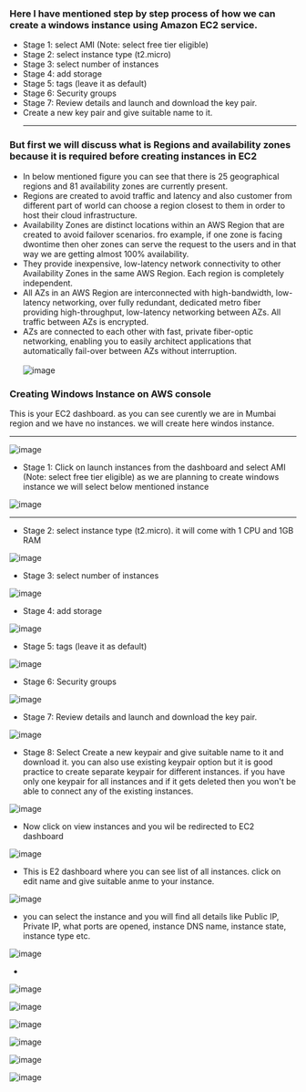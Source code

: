 ### Here I have mentioned step by step process of how we can create a windows instance using Amazon EC2 service.

- Stage 1: select AMI (Note: select free tier eligible) </br>
- Stage 2: select instance type (t2.micro) </br>
- Stage 3: select number of instances </br>
- Stage 4: add storage </br>
- Stage 5: tags (leave it as default) </br>
- Stage 6: Security groups </br>
- Stage 7:  Review details and launch and download the key pair. </br>
- Create a new key pair and give suitable name to it. <hr>

### But first we will discuss what is Regions and availability zones because it is required before creating instances in EC2

- In below mentioned figure you can see that there is 25 geographical regions and 81 availability zones are currently present. 
- Regions are created to avoid traffic and latency and also customer from different part of world can choose a region closest to them in order to host their cloud infrastructure.
- Availability Zones are distinct locations within an AWS Region that are created to avoid failover scenarios. fro example, if one zone is facing dwontime then oher zones can serve the request to the users and in that way we are getting almost 100% availability.
- They provide inexpensive, low-latency network connectivity to other Availability Zones in the same AWS Region. Each region is completely independent. 
- All AZs in an AWS Region are interconnected with high-bandwidth, low-latency networking, over fully redundant, dedicated metro fiber providing high-throughput, low-latency networking between AZs. All traffic between AZs is encrypted. 
- AZs are connected to each other with fast, private fiber-optic networking, enabling you to easily architect applications that automatically fail-over between AZs without interruption.<br><br>
![image](https://user-images.githubusercontent.com/83777309/130329084-c567ea7e-9a63-47d4-b750-0ce2fd15b915.png)

### Creating Windows Instance on AWS console

This is your EC2 dashboard. as you can see curently we are in Mumbai region and we have no instances. we will create here windos instance.<hr>
![image](https://user-images.githubusercontent.com/83777309/130415165-3fe9e3f6-8b3c-48f1-bc55-a7e1a9f42b9b.png)

- Stage 1: Click on launch instances from the dashboard and select AMI (Note: select free tier eligible) as we are planning to create windows instance we will select below mentioned instance </br>

![image](https://user-images.githubusercontent.com/83777309/130414809-5ea0d9e8-795c-46b1-b606-9604e4ce5c78.png)<hr>

- Stage 2: select instance type (t2.micro). it will come with 1 CPU and 1GB RAM

![image](https://user-images.githubusercontent.com/83777309/130415688-562bc2f4-8c88-4824-b1a9-eb71b4b5a8c8.png)<br>

- Stage 3: select number of instances

![image](https://user-images.githubusercontent.com/83777309/130415908-bebd01fb-3c96-44ec-9d44-0179ecbeb266.png)<br>

- Stage 4: add storage

![image](https://user-images.githubusercontent.com/83777309/130415999-ed670532-5c3d-4a03-a524-bd592d4211b2.png)<br>

- Stage 5: tags (leave it as default)

![image](https://user-images.githubusercontent.com/83777309/130416076-d647c8e5-1c7c-459b-a218-ce79c4b59928.png)<br>

- Stage 6: Security groups

![image](https://user-images.githubusercontent.com/83777309/130416162-1639cfca-8880-43e0-b0a2-7d3657d95c5a.png)<br>

- Stage 7: Review details and launch and download the key pair.

![image](https://user-images.githubusercontent.com/83777309/130416263-ffa60197-09f1-4aca-886c-689366d87571.png)<br>

- Stage 8: Select Create a new keypair and give suitable name to it and download it. you can also use existing keypair option but it is good practice to create separate keypair for different instances. if you have only one keypair for all instances and if it gets deleted then you won't be able to connect any of the existing instances.

![image](https://user-images.githubusercontent.com/83777309/130416360-08a40c4f-c2df-4c19-9dcf-6be4914a206c.png)<br>

- Now click on view instances and you wil be redirected to EC2 dashboard

![image](https://user-images.githubusercontent.com/83777309/130416560-702bef81-58a5-4453-9216-7afe500c6bc4.png)<br>

- This is E2 dashboard where you can see list of all instances. click on edit name and give suitable anme to your instance.

![image](https://user-images.githubusercontent.com/83777309/130416623-fc1750bd-f01b-40a6-a053-139180e82630.png)<br>

- you can select the instance and you will find all details like Public IP, Private IP, what ports are opened, instance DNS name, instance state, instance type etc.

![image](https://user-images.githubusercontent.com/83777309/130416723-40878f66-f7b0-4f3f-b533-c0fb8aa1391f.png)<br>

-

![image](https://user-images.githubusercontent.com/83777309/130416806-3e407dad-e64c-4019-982a-7d14fa309424.png)<br>

![image](https://user-images.githubusercontent.com/83777309/130416877-2c36578e-e234-4553-ae0d-1cb2877754d0.png)<br>

![image](https://user-images.githubusercontent.com/83777309/130416921-38dbf6e7-11e1-42a2-aafa-bfe2d5b6233e.png)<br>

![image](https://user-images.githubusercontent.com/83777309/130417218-50e0d687-a454-4496-8642-e5294dbe10ba.png)<br>

![image](https://user-images.githubusercontent.com/83777309/130417304-f1321134-cc48-47e1-9ec9-b210bd643d13.png)<br>

![image](https://user-images.githubusercontent.com/83777309/130417685-2c334a20-75e6-41e5-825f-999fbfad6806.png)<br>


















